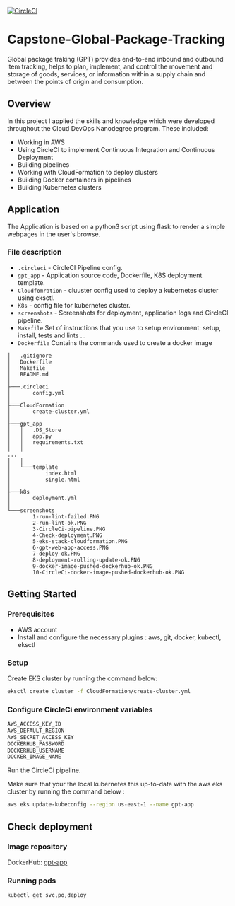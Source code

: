 [![CircleCI](https://dl.circleci.com/status-badge/img/gh/khanhmhq99/udacity-aws-cloud-devops-capstone/tree/master.svg?style=svg)](https://dl.circleci.com/status-badge/redirect/gh/khanhmhq99/udacity-aws-cloud-devops-capstone/tree/master)

# Capstone-Global-Package-Tracking

Global package traking (GPT) provides end-to-end inbound and outbound item tracking, helps to plan, implement, and control the movement and storage of goods, services, or information within a supply chain and between the points of origin and consumption.

## Overview

In this project I applied the skills and knowledge which were developed throughout the Cloud DevOps Nanodegree program. These included:

- Working in AWS
- Using CircleCI to implement Continuous Integration and Continuous Deployment
- Building pipelines
- Working with CloudFormation to deploy clusters
- Building Docker containers in pipelines
- Building Kubernetes clusters

## Application

The Application is based on a python3 script using flask to render a simple webpages in the user's browse.

### File description

- `.circleci` - CircleCI Pipeline config.
- `gpt_app` - Application source code, Dockerfile, K8S deployment template.
- `Cloudfomration` - cluuster config used to deploy a kubernetes cluster using eksctl.
- `K8s` - config file for kubernetes cluster.
- `screenshots` - Screenshots for deployment, application logs and CircleCI pipeline.
- `Makefile` Set of instructions that you use to setup environment: setup, install, tests and lints ...
- `Dockerfile` Contains the commands used to create a docker image

```
│   .gitignore
│   Dockerfile
│   Makefile
│   README.md
│
├───.circleci
│       config.yml
│
├───CloudFormation
│       create-cluster.yml
│
├───gpt_app
│   │   .DS_Store
│   │   app.py
│   │   requirements.txt
│   │
...
│   │
│   └───template
│           index.html
│           single.html
│
├───k8s
│       deployment.yml
│
└───screenshots
        1-run-lint-failed.PNG
        2-run-lint-ok.PNG
        3-CircleCi-pipeline.PNG
        4-Check-deployment.PNG
        5-eks-stack-cloudformation.PNG
        6-gpt-web-app-access.PNG
        7-deploy-ok.PNG
        8-deployment-rolling-update-ok.PNG
        9-docker-image-pushed-dockerhub-ok.PNG
        10-CircleCi-docker-image-pushed-dockerhub-ok.PNG
```

## Getting Started

### Prerequisites

- AWS account
- Install and configure the necessary plugins : aws, git, docker, kubectl, eksctl

### Setup

Create EKS cluster by running the command below:

```sh
eksctl create cluster -f CloudFormation/create-cluster.yml
```

### Configure CircleCi environment variables

```sh
AWS_ACCESS_KEY_ID
AWS_DEFAULT_REGION
AWS_SECRET_ACCESS_KEY
DOCKERHUB_PASSWORD
DOCKERHUB_USERNAME
DOCKER_IMAGE_NAME
```

Run the CircleCi pipeline.

Make sure that your the local kubernetes this up-to-date with the aws eks cluster by running the command below :

```sh
aws eks update-kubeconfig --region us-east-1 --name gpt-app
```

## Check deployment

### Image repository

DockerHub: [gpt-app](https://hub.docker.com/repository/docker/khanhmhq/gpt-app)

### Running pods

```sh
kubectl get svc,po,deploy
```

